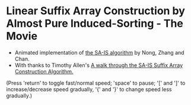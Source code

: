# Linear Suffix Array Construction by Almost Pure Induced-Sorting - The Movie

<script src="animation_framework.js"></script>
<script src="code.js"></script>

 - Animated implementation of <a href="https://ugene.dev/tracker/secure/attachment/12144/Linear+Suffix+Array+Construction+by+Almost+Pure+Induced-Sorting.pdf">the SA-IS algorithm</a> by Nong, Zhang and Chan.</li>
 - With thanks to Timothy Allen's <a href="https://zork.net/~st/jottings/sais.html">A walk through the SA-IS Suffix Array Construction Algorithm.</a></li>

(Press 'return' to toggle fast/normal speed; 'space' to pause; '[' and ']' to increase/decrease speed gradually, '{' and '}' to change speed less gradually.)
  <br><br><br><br>
  <canvas id="canvas" width="1600" height="2000">

